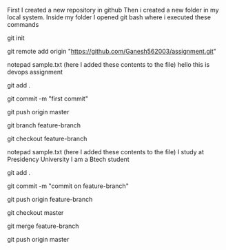 First I created a new repository in github Then i created a new folder in my local system. Inside my folder I opened git bash where i executed these commands

git init

git remote add origin "https://github.com/Ganesh562003/assignment.git"

notepad sample.txt (here I added these contents to the file) hello this is devops assignment

git add .

git commit -m "first commit"

git push origin master

git branch feature-branch

git checkout feature-branch

notepad sample.txt (here I added these contents to the file) I study at Presidency University I am a Btech student

git add .

git commit -m "commit on feature-branch"

git push origin feature-branch

git checkout master

git merge feature-branch

git push origin master
